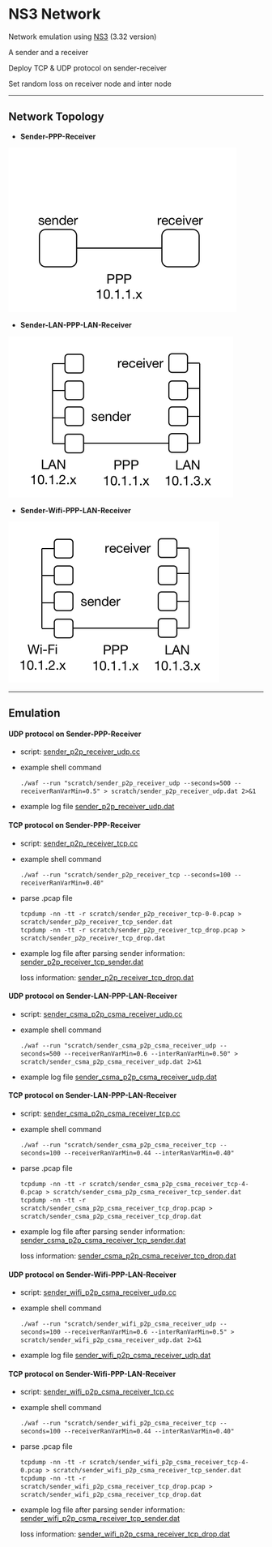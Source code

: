 # NS3 Network

Network emulation using [NS3](https://www.nsnam.org/) (3.32 version)

A sender and a receiver

Deploy TCP & UDP protocol on sender-receiver

Set random loss on receiver node and inter node


***
## Network Topology

* **Sender-PPP-Receiver**

![sender_ppp_receiver](figures/ppp.png)


* **Sender-LAN-PPP-LAN-Receiver**

![sender_lan_ppp_lan_receiver](figures/lan_ppp_lan.png)

* **Sender-Wifi-PPP-LAN-Receiver**

![sender_wifi_ppp_lan_receiver](figures/wifi_ppp_lan.png)

***
## Emulation

#### UDP protocol on Sender-PPP-Receiver
* script: [sender_p2p_receiver_udp.cc](sender_p2p_receiver_udp.cc)

* example shell command
    ```
    ./waf --run "scratch/sender_p2p_receiver_udp --seconds=500 --receiverRanVarMin=0.5" > scratch/sender_p2p_receiver_udp.dat 2>&1
    ```

* example log file
    [sender_p2p_receiver_udp.dat](logs/sender_p2p_receiver_udp.dat)

#### TCP protocol on Sender-PPP-Receiver
* script: [sender_p2p_receiver_tcp.cc](sender_p2p_receiver_tcp.cc)

* example shell command
    ```
    ./waf --run "scratch/sender_p2p_receiver_tcp --seconds=100 --receiverRanVarMin=0.40"
    ```

* parse .pcap file
    ```
    tcpdump -nn -tt -r scratch/sender_p2p_receiver_tcp-0-0.pcap > scratch/sender_p2p_receiver_tcp_sender.dat
    tcpdump -nn -tt -r scratch/sender_p2p_receiver_tcp_drop.pcap > scratch/sender_p2p_receiver_tcp_drop.dat
    ```

* example log file after parsing
    sender information: [sender_p2p_receiver_tcp_sender.dat](logs/sender_p2p_receiver_tcp_sender.dat)

    loss information: [sender_p2p_receiver_tcp_drop.dat](logs/sender_p2p_receiver_tcp_drop.dat)


#### UDP protocol on Sender-LAN-PPP-LAN-Receiver
* script: [sender_csma_p2p_csma_receiver_udp.cc](sender_csma_p2p_csma_receiver_udp.cc)

* example shell command
    ```
    ./waf --run "scratch/sender_csma_p2p_csma_receiver_udp --seconds=500 --receiverRanVarMin=0.6 --interRanVarMin=0.50" > scratch/sender_csma_p2p_csma_receiver_udp.dat 2>&1
    ```

* example log file
    [sender_csma_p2p_csma_receiver_udp.dat](logs/sender_csma_p2p_csma_receiver_udp.dat)


#### TCP protocol on Sender-LAN-PPP-LAN-Receiver
* script: [sender_csma_p2p_csma_receiver_tcp.cc](sender_csma_p2p_csma_receiver_tcp.cc)

* example shell command
    ```
    ./waf --run "scratch/sender_csma_p2p_csma_receiver_tcp --seconds=100 --receiverRanVarMin=0.44 --interRanVarMin=0.40"
    ```

* parse .pcap file
    ```
    tcpdump -nn -tt -r scratch/sender_csma_p2p_csma_receiver_tcp-4-0.pcap > scratch/sender_csma_p2p_csma_receiver_tcp_sender.dat
    tcpdump -nn -tt -r scratch/sender_csma_p2p_csma_receiver_tcp_drop.pcap > scratch/sender_csma_p2p_csma_receiver_tcp_drop.dat
    ```

* example log file after parsing
    sender information: [sender_csma_p2p_csma_receiver_tcp_sender.dat](logs/sender_csma_p2p_csma_receiver_tcp_sender.dat)

    loss information: [sender_csma_p2p_csma_receiver_tcp_drop.dat](logs/sender_csma_p2p_csma_receiver_tcp_drop.dat)

#### UDP protocol on Sender-Wifi-PPP-LAN-Receiver
* script: [sender_wifi_p2p_csma_receiver_udp.cc](sender_wifi_p2p_csma_receiver_udp.cc)

* example shell command
    ```
    ./waf --run "scratch/sender_wifi_p2p_csma_receiver_udp --seconds=100 --receiverRanVarMin=0.6 --interRanVarMin=0.5" > scratch/sender_wifi_p2p_csma_receiver_udp.dat 2>&1
    ```

* example log file
    [sender_wifi_p2p_csma_receiver_udp.dat](logs/sender_wifi_p2p_csma_receiver_udp.dat)

#### TCP protocol on Sender-Wifi-PPP-LAN-Receiver
* script: [sender_wifi_p2p_csma_receiver_tcp.cc](sender_wifi_p2p_csma_receiver_tcp.cc)

* example shell command
    ```
    ./waf --run "scratch/sender_wifi_p2p_csma_receiver_tcp --seconds=100 --receiverRanVarMin=0.44 --interRanVarMin=0.40"
    ```

* parse .pcap file
    ```
    tcpdump -nn -tt -r scratch/sender_wifi_p2p_csma_receiver_tcp-4-0.pcap > scratch/sender_wifi_p2p_csma_receiver_tcp_sender.dat
    tcpdump -nn -tt -r scratch/sender_wifi_p2p_csma_receiver_tcp_drop.pcap > scratch/sender_wifi_p2p_csma_receiver_tcp_drop.dat
    ```

* example log file after parsing
    sender information: [sender_wifi_p2p_csma_receiver_tcp_sender.dat](logs/sender_wifi_p2p_csma_receiver_tcp_sender.dat)

    loss information: [sender_wifi_p2p_csma_receiver_tcp_drop.dat](logs/sender_wifi_p2p_csma_receiver_tcp_drop.dat)

